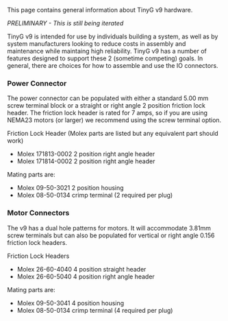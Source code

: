 This page contains general information about TinyG v9 hardware. 

_PRELIMINARY - This is still being iterated_

TinyG v9 is intended for use by individuals building a system, as well as by system manufacturers looking to reduce costs in assembly and maintenance while maintaing high reliability. TinyG v9 has a number of features designed to support these 2 (sometime competing) goals. In general, there are choices for how to assemble and use the IO connectors.

### Power Connector

The power connector can be populated with either a standard 5.00 mm screw terminal block or a straight or right angle 2 position friction lock header. The friction lock header is rated for 7 amps, so if you are using NEMA23 motors (or larger) we recommend using the screw terminal option. 

Friction Lock Header (Molex parts are listed but any equivalent part should work)
* Molex 171813-0002     2 position right angle header
* Molex 171814-0002     2 position right angle header

Mating parts are:
* Molex 09-50-3021     2 position housing
* Molex 08-50-0134     crimp terminal (2 required per plug)

### Motor Connectors

The v9 has a dual hole patterns for motors. It will accommodate 3.81mm screw terminals but can also be populated for vertical or right angle 0.156 friction lock headers. 

Friction Lock Headers
* Molex 26-60-4040      4 position straight header
* Molex 26-60-5040      4 position right angle header

Mating parts are:
* Molex 09-50-3041     4 position housing
* Molex 08-50-0134     crimp terminal (4 required per plug)

